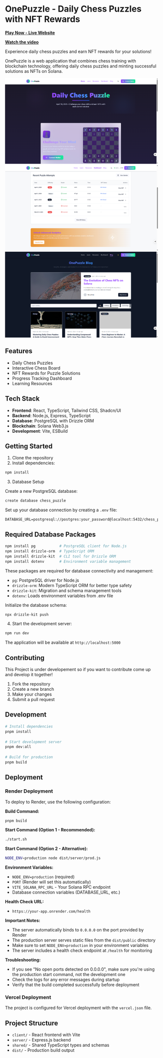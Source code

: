 # OnePuzzle - Daily Chess Puzzles with NFT Rewards
**[Play Now - Live Website](https://one-puzzle-fe.vercel.app/)**

**[Watch the video](https://drive.google.com/file/d/1iXyJIbPlptCCbPQef2j8xn07sIWp0QL9/view?usp=sharing)**

Experience daily chess puzzles and earn NFT rewards for your solutions!

OnePuzzle is a web application that combines chess training with blockchain technology, offering daily chess puzzles and minting successful solutions as NFTs on Solana.

![Home Page](https://github.com/aniketsahu115/OnePuzzle/blob/main/attached_assets/home%20page.png)
![Dashboard](https://github.com/aniketsahu115/OnePuzzle/blob/main/attached_assets/OnePuzzle%20Dashboard.png)
![Blog Section](https://github.com/aniketsahu115/OnePuzzle/blob/main/attached_assets/OnePuzzle%20Blog.png)



## Features

- Daily Chess Puzzles
- Interactive Chess Board
- NFT Rewards for Puzzle Solutions
- Progress Tracking Dashboard
- Learning Resources

## Tech Stack

- **Frontend**: React, TypeScript, Tailwind CSS, Shadcn/UI
- **Backend**: Node.js, Express, TypeScript
- **Database**: PostgreSQL with Drizzle ORM
- **Blockchain**: Solana Web3.js
- **Development**: Vite, ESBuild

## Getting Started

1. Clone the repository
2. Install dependencies:
```bash
npm install
```

3. Database Setup

Create a new PostgreSQL database:
```bash
create database chess_puzzle
```
Set up your database connection by creating a `.env` file:
```
DATABASE_URL=postgresql://postgres:your_password@localhost:5432/chess_puzzle
```
## Required Database Packages

```bash
npm install pg           # PostgreSQL client for Node.js
npm install drizzle-orm  # TypeScript ORM
npm install drizzle-kit  # CLI tool for Drizzle ORM
npm install dotenv       # Environment variable management
```

These packages are required for database connectivity and management:
- `pg`: PostgreSQL driver for Node.js
- `drizzle-orm`: Modern TypeScript ORM for better type safety
- `drizzle-kit`: Migration and schema management tools
- `dotenv`: Loads environment variables from .env file

Initialize the database schema:
```bash
npx drizzle-kit push
```

4. Start the development server:
```bash
npm run dev
```

The application will be available at `http://localhost:5000`


## Contributing
This Project is under developement so if you want to contribute come up and develop it together!
1. Fork the repository
2. Create a new branch
3. Make your changes
4. Submit a pull request

## Development

```bash
# Install dependencies
pnpm install

# Start development server
pnpm dev:all

# Build for production
pnpm build
```

## Deployment

### Render Deployment

To deploy to Render, use the following configuration:

**Build Command:**
```bash
pnpm build
```

**Start Command (Option 1 - Recommended):**
```bash
./start.sh
```

**Start Command (Option 2 - Alternative):**
```bash
NODE_ENV=production node dist/server/prod.js
```

**Environment Variables:**
- `NODE_ENV=production` (required)
- `PORT` (Render will set this automatically)
- `VITE_SOLANA_RPC_URL` - Your Solana RPC endpoint
- Database connection variables (DATABASE_URL, etc.)

**Health Check URL:**
- `https://your-app.onrender.com/health`

**Important Notes:**
- The server automatically binds to `0.0.0.0` on the port provided by Render
- The production server serves static files from the `dist/public` directory
- Make sure to set `NODE_ENV=production` in your environment variables
- The server includes a health check endpoint at `/health` for monitoring

**Troubleshooting:**
- If you see "No open ports detected on 0.0.0.0", make sure you're using the production start command, not the development one
- Check the logs for any error messages during startup
- Verify that the build completed successfully before deployment

### Vercel Deployment

The project is configured for Vercel deployment with the `vercel.json` file.

## Project Structure

- `client/` - React frontend with Vite
- `server/` - Express.js backend
- `shared/` - Shared TypeScript types and schemas
- `dist/` - Production build output
